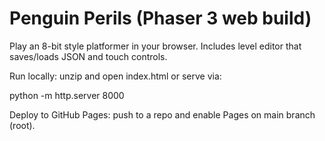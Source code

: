 # Penguin Perils (Phaser 3 web build)

Play an 8-bit style platformer in your browser. Includes level editor that saves/loads JSON and touch controls.

Run locally: unzip and open index.html or serve via:

python -m http.server 8000

Deploy to GitHub Pages: push to a repo and enable Pages on main branch (root).